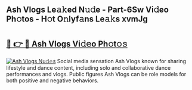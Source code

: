 ## Ash Vlogs Le𝚊𝚔ed N𝚞𝚍e - Part-6Sw Vi𝚍eo Ph𝚘tos - H𝚘t O𝚗lyf𝚊ns Le𝚊𝚔s xvmJg

# <h2><a href="http://hf8bctt.feru.top/?c=Ash+Vlogs">🔗 👉 🔴 Ash Vlogs Vi𝚍𝚎o Ph𝚘t𝚘𝚜</a></h2>

[![Ash Vlogs Nu𝚍𝚎s](https://i.imgur.com/0TWrTi3.gif)](http://hf8bctt.feru.top/?c=Ash+Vlogs)
Social media sensation Ash Vlogs known for sharing lifestyle and dance content, including solo and collaborative dance performances and vlogs. Public figures Ash Vlogs can be role models for both positive and negative behaviors. 
